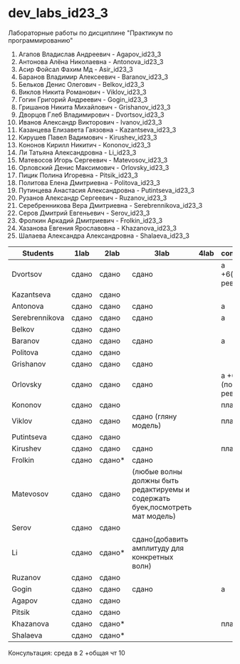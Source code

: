 # dev_labs_id23_3
Лабораторные работы по дисциплине "Практикум по программированию"

1. Агапов Владислав Андреевич - Agapov_id23_3
2. Антонова Алёна Николаевна - Antonova_id23_3
3. Асир Фойсал Фахим Мд - Asir_id23_3
4. Баранов Владимир Алексеевич - Baranov_id23_3
5. Бельков Денис Олегович - Belkov_id23_3
6. Виклов Никита Романович - Viklov_id23_3
7. Гогин Григорий Андреевич - Gogin_id23_3
8. Гришанов Никита Михайлович - Grishanov_id23_3
9. Дворцов Глеб Владимирович - Dvortsov_id23_3
10. Иванов Александр Викторович - Ivanov_id23_3
11. Казанцева Елизавета Гаязовна - Kazantseva_id23_3
12. Кирушев Павел Вадимович - Kirushev_id23_3
13. Кононов Кирилл Никитич - Kononov_id23_3
14. Ли Татьяна Александровна - Li_id23_3
15. Матевосов Игорь Сергеевич - Matevosov_id23_3
16. Орловский Денис Максимович - Orlovsky_id23_3
17. Пицик Полина Игоревна - Pitsik_id23_3
18. Политова Елена Дмитриевна - Politova_id23_3
19. Путинцева Анастасия Александровна - Putintseva_id23_3
20. Рузанов Александр Сергеевич - Ruzanov_id23_3
21. Серебренникова Вера Дмитриевна - Serebrennikova_id23_3
22. Серов Дмитрий Евгеньевич - Serov_id23_3
23. Фролкин Аркадий Дмитриевич - Frolkin_id23_3
24. Хазанова Евгения Ярославовна - Khazanova_id23_3
25. Шалаева Александра Александровна - Shalaeva_id23_3

| Students       | 1lab   | 2lab | 3lab | 4lab | comment |
|----------------|--------|------|------|------|---------|
| Dvortsov       | сдано  | сдано|сдано      |      |   а  +6(после ревизии)|
| Kazantseva     | сдано  | сдано|      |      |          |
| Antonova       | сдано  | сдано|сдано |      | a|
| Serebrennikova | сдано  | сдано|сдано |      | a|
| Belkov         | сдано  | сдано|      |      | |
| Baranov        | сдано  | сдано|сдано |      | а|
| Politova       | сдано  | сдано|      |      | |
| Grishanov      | сдано  | сдано|сдано |      | |
| Orlovsky       | сдано  | сдано|сдано |   | а +6 (после ревизии)|
| Kononov        | сдано  | сдано|      |      | плагиат|
| Viklov         | сдано  | сдано|сдано (гляну модель)|      | плагиат|
| Putintseva     | сдано  | сдано|      |     | |
| Kirushev       | сдано  |сдано |сдано |      | плагиат|
| Frolkin        | сдано  |сдано*| сдано     |      | |
| Matevosov      | сдано  |сдано |(любые волны должны быть редактируемы и содержать буек,посмотреть мат модель)|      | |
| Serov          | сдано  |сдано |      |      | |
| Li             | сдано  |сдано*|сдано(добавить амплитуду для конкретных волн) |      | |
| Ruzanov| сдано| сдано | | | |
| Gogin| сдано| сдано|сдано | | а|
| Agapov| сдано| сдано | | | |
| Pitsik| сдано| сдано | | | |
| Khazanova| сдано| сдано*| | | плагиат|
| Shalaeva | сдано| сдано*| | | |

Консультация:
  среда в 2
+общая чт 10
